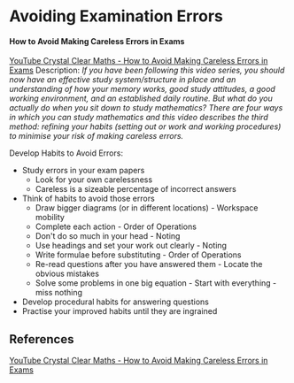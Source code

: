 # Avoiding Examination Errors





#### How to Avoid Making Careless Errors in Exams

[YouTube Crystal Clear Maths - How to Avoid Making Careless Errors in Exams](https://www.youtube.com/watch?v=Vmp2FAtHMrg) Description: *If you have been following this video series, you should now have an effective study system/structure in place and an understanding of how your memory works, good study attitudes, a good working environment, and an established daily routine. But what do you actually do when you sit down to study mathematics? There are four ways in which you can study mathematics and this video describes the third method: refining your habits (setting out or work and working procedures) to minimise your risk of making careless errors.*

Develop Habits to Avoid Errors:
- Study errors in your exam papers
	- Look for your own carelessness
	- Careless is a sizeable percentage of incorrect answers
- Think of habits to avoid those errors
	- Draw bigger diagrams (or in different locations) - Workspace mobility 
	- Complete each action - Order of Operations
	- Don't do so much in your head - Noting 
	- Use headings and set your work out clearly - Noting 
	- Write formulae before substituting - Order of Operations
	- Re-read questions after you have answered them - Locate the obvious mistakes
	- Solve some problems in one big equation - Start with everything - miss nothing
- Develop procedural habits for answering questions
- Practise your improved habits until they are ingrained

## References

[YouTube Crystal Clear Maths - How to Avoid Making Careless Errors in Exams](https://www.youtube.com/watch?v=Vmp2FAtHMrg)